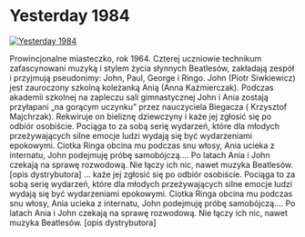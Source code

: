 Yesterday 1984 
=============
[![Yesterday 1984 ](http://vidos.pl/images/player.gif)](http://vidos.pl/yesterday-1984)

 Prowincjonalne miasteczko, rok 1964. Czterej uczniowie technikum zafascynowani muzyką i stylem życia słynnych Beatlesów, zakładają zespół i przyjmują pseudonimy: John, Paul, George i Ringo. John (Piotr Siwkiewicz) jest zauroczony szkolną koleżanką Anią (Anna Kaźmierczak). Podczas akademii szkolnej na zapleczu sali gimnastycznej John i Ania zostają przyłapani „na gorącym uczynku” przez nauczyciela Biegacza ( Krzysztof Majchrzak). Rekwiruje on bieliznę dziewczyny i każe jej zgłosić się po odbiór osobiście. Pociąga to za sobą serię wydarzeń, które dla młodych przeżywających silne emocje ludzi wydają się być wydarzeniami epokowymi. Ciotka Ringa obcina mu podczas snu włosy, Ania ucieka z internatu, John podejmuję próbę samobójczą.... Po latach Ania i John czekają na sprawę rozwodową. Nie łączy ich nic, nawet muzyka Beatlesów. [opis dystrybutora]   ... każe jej zgłosić się po odbiór osobiście. Pociąga to za sobą serię wydarzeń, które dla młodych przeżywających silne emocje ludzi wydają się być wydarzeniami epokowymi. Ciotka Ringa obcina mu podczas snu włosy, Ania ucieka z internatu, John podejmuję próbę samobójczą.... Po latach Ania i John czekają na sprawę rozwodową. Nie łączy ich nic, nawet muzyka Beatlesów. [opis dystrybutora]
